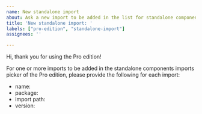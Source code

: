 ```yaml
---
name: New standalone import
about: Ask a new import to be added in the list for standalone components
title: 'New standalone import: '
labels: ["pro-edition", "standalone-import"]
assignees: ''

---
```


Hi, thank you for using the Pro edition!

For one or more imports to be added in the standalone components imports picker of the Pro edition, please provide the following for each import:
- name<!-- of the module, component, directive or pipe-->:
- package:
- import path<!-- (which sometimes is not just the package name)-->:
- version<!-- of the package when this feature was added -->:

<!-- For example:
- name: MatButtonModule
- package: @angular/material
- import path: @angular/material/button
- version: >=5.0.0
-->
